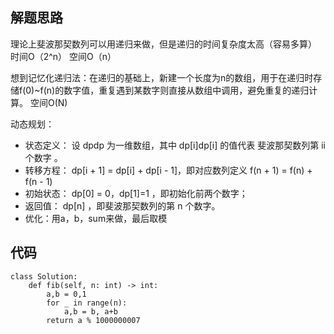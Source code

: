 ## 解题思路
 
理论上斐波那契数列可以用递归来做，但是递归的时间复杂度太高（容易多算）
时间O（2^n） 空间O（n）

想到记忆化递归法：在递归的基础上，新建一个长度为n的数组，用于在递归时存储f(0)~f(n)的数字值，重复遇到某数字则直接从数组中调用，避免重复的递归计算。
空间O(N)

动态规划：
+ 状态定义： 设 dpdp 为一维数组，其中 dp[i]dp[i] 的值代表 斐波那契数列第 ii 个数字 。
+ 转移方程： dp[i + 1] = dp[i] + dp[i - 1]，即对应数列定义 f(n + 1) = f(n) + f(n - 1)
+ 初始状态： dp[0] = 0，dp[1]=1 ，即初始化前两个数字；
+ 返回值： dp[n] ，即斐波那契数列的第 n 个数字。
+ 优化：用a，b，sum来做，最后取模



## 代码



```
class Solution:
    def fib(self, n: int) -> int:
        a,b = 0,1
        for _ in range(n):
            a,b = b, a+b
        return a % 1000000007
```



